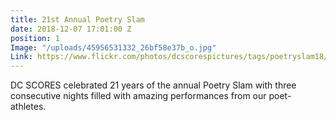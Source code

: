 ```yaml
---
title: 21st Annual Poetry Slam
date: 2018-12-07 17:01:00 Z
position: 1
Image: "/uploads/45956531332_26bf58e37b_o.jpg"
Link: https://www.flickr.com/photos/dcscorespictures/tags/poetryslam18/
---
```


DC SCORES celebrated 21 years of the annual Poetry Slam with three consecutive nights filled with amazing performances from our poet-athletes.